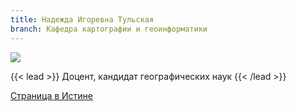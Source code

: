 ```yaml
---
title: Надежда Игоревна Тульская
branch: Кафедра картографии и геоинформатики
---
```

![](img/tni.jpg)

{{< lead >}} Доцент, кандидат географических наук {{< /lead >}}

[Страница в Истине](https://istina.msu.ru/workers/426475)